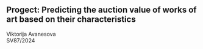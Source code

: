 ## Progect: Predicting the auction value of works of art based on their characteristics

Viktorija Avanesova  
SV87/2024
